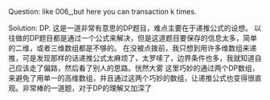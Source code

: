 Question:
    like 006_,but here you can transaction k times.

Solution:
    DP.
    这是一道非常有意思的DP题目，难点主要在于递推公式的设想。
    以往做的DP题目都是通过一个公式来解决，但是这道题目要保存的信息太多，简单的二维，或者三维数组都是不够的。
    在没被点拨前，我只想到用许多维数组来递推，可是发现那样的话递推公式太麻烦了，太罗嗦了，边界条件也多，我就知道自己应该走了偏路，然后看了别人的思路。恍然大雾
    这里巧妙的通过两个DP数组，来避免了用单一的高维数组，并且通过这两个巧妙的数组，让递推公式也变得很直观。非常棒的一道题，对于DP的理解又加深了
